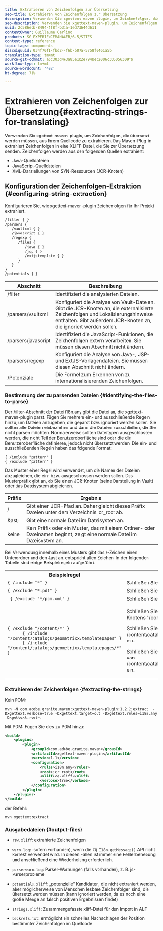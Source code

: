 ```yaml
---
title: Extrahieren von Zeichenfolgen zur Übersetzung
seo-title: Extrahieren von Zeichenfolgen zur Übersetzung
description: Verwenden Sie xgettext-maven-plugin, um Zeichenfolgen, die übersetzt werden müssen, aus Ihrem Quellcode zu extrahieren
seo-description: Verwenden Sie xgettext-maven-plugin, um Zeichenfolgen, die übersetzt werden müssen, aus Ihrem Quellcode zu extrahieren
uuid: 2c586ecb-8494-4f8f-b31a-1ed73644d611
contentOwner: Guillaume Carlino
products: SG_EXPERIENCEMANAGER/6.5/SITES
content-type: reference
topic-tags: components
discoiquuid: 034f70f1-fbd2-4f6b-b07a-5758f0461a5b
translation-type: tm+mt
source-git-commit: a3c303d4e3a85e1b2e794bec2006c335056309fb
workflow-type: tm+mt
source-wordcount: '492'
ht-degree: 71%

---
```



# Extrahieren von Zeichenfolgen zur Übersetzung{#extracting-strings-for-translating}

Verwenden Sie xgettext-maven-plugin, um Zeichenfolgen, die übersetzt werden müssen, aus Ihrem Quellcode zu extrahieren. Das Maven-Plug-in extrahiert Zeichenfolgen in eine XLIFF-Datei, die Sie zur Übersetzung senden. Zeichenfolgen werden aus den folgenden Quellen extrahiert:

* Java-Quelldateien
* JavaScript-Quelldateien
* XML-Darstellungen von SVN-Ressourcen (JCR-Knoten)

## Konfiguration der Zeichenfolgen-Extraktion {#configuring-string-extraction}

Konfigurieren Sie, wie xgettext-maven-plugin Zeichenfolgen für Ihr Projekt extrahiert.

```xml
/filter { }
/parsers {
   /vaultxml { }
   /javascript { }
   /regexp {
      /files {
         /java { }
         /jsp { }
         /extjstemplate { }
      }
   }
}
/potentials { }
```

| Abschnitt | Beschreibung |
|---|---|
| /filter | Identifiziert die analysierten Dateien. |
| /parsers/vaultxml | Konfiguriert die Analyse von Vault-Dateien. Gibt die JCR-Knoten an, die externalisierte Zeichenfolgen und Lokalisierungshinweise enthalten. Gibt außerdem JCR-Knoten an, die ignoriert werden sollen. |
| /parsers/javascript | Identifiziert die JavaScript-Funktionen, die Zeichenfolgen extern verarbeiten. Sie müssen diesen Abschnitt nicht ändern. |
| /parsers/regexp | Konfiguriert die Analyse von Java-, JSP- und ExtJS-Vorlagendateien. Sie müssen diesen Abschnitt nicht ändern. |
| /Potenziale | Die Formel zum Erkennen von zu internationalisierenden Zeichenfolgen. |

### Bestimmung der zu parsenden Dateien {#identifying-the-files-to-parse}

Der /filter-Abschnitt der Datei i18n.any gibt die Datei an, die xgettext-maven-plugin parst. Fügen Sie mehrere ein- und ausschließende Regeln hinzu, um Dateien anzugeben, die geparst bzw. ignoriert werden sollen. Sie sollten alle Dateien einbeziehen und dann die Dateien ausschließen, die Sie nicht parsen möchten. Normalerweise sollten Dateitypen ausgeschlossen werden, die nicht Teil der Benutzeroberfläche sind oder die die Benutzeroberfläche definieren, jedoch nicht übersetzt werden. Die ein- und ausschließenden Regeln haben das folgende Format:

```
{ /include "pattern" }
{ /exclude "pattern" }
```

Das Muster einer Regel wird verwendet, um die Namen der Dateien abzugleichen, die ein- bzw. ausgeschlossen werden sollen. Das Musterpräfix gibt an, ob Sie einen JCR-Knoten (seine Darstellung in Vault) oder das Dateisystem abgleichen.

| Präfix | Ergebnis |
|---|---|
| / | Gibt einen JCR-Pfad an. Daher gleicht dieses Präfix Dateien unter dem Verzeichnis jcr_root ab. |
| &amp;ast; | Gibt eine normale Datei im Dateisystem an. |
| keine | Kein Präfix oder ein Muster, das mit einem Ordner- oder Dateinamen beginnt, zeigt eine normale Datei im Dateisystem an. |

Bei Verwendung innerhalb eines Musters gibt das /-Zeichen einen Unterordner und den &amp;ast an. entspricht allen Zeichen. In der folgenden Tabelle sind einige Beispielregeln aufgeführt.

<table>
 <tbody>
  <tr>
   <th>Beispielregel</th>
   <th>Ergebnis</th>
  </tr>
  <tr>
   <td><code>{ /include "*" }</code></td>
   <td>Schließen Sie alle Dateien ein.</td>
  </tr>
  <tr>
   <td><code>{ /exclude "*.pdf" }</code></td>
   <td>Schließen Sie alle PDF-Dateien aus.</td>
  </tr>
  <tr>
   <td><code> { /exclude "*/pom.xml" }</code></td>
   <td>Schließen Sie POM-Dateien aus.</td>
  </tr>
  <tr>
   <td><code class="code">{ /exclude "/content/*" }
      { /include "/content/catalogs/geometrixx/templatepages" }
      { /include "/content/catalogs/geometrixx/templatepages/*" }</code></td>
   <td><p>Schließen Sie alle Dateien unterhalb des Knotens "/content"aus.</p> <p>Schließen Sie den Knoten /content/catalogs/geometrixx/templatesPages ein.</p> <p>Schließen Sie alle untergeordneten Knoten von /content/catalogs/geometrixx/templatesPages ein.</p> </td>
  </tr>
 </tbody>
</table>

### Extrahieren der Zeichenfolgen  {#extracting-the-strings}

Kein POM:

```shell
mvn -N com.adobe.granite.maven:xgettext-maven-plugin:1.2.2:extract  -Dxgettext.verbose=true -Dxgettext.target=out -Dxgettext.rules=i18n.any -Dxgettext.root=.
```

Mit POM: Fügen Sie dies zu POM hinzu:

```xml
<build>
    <plugins>
        <plugin>
            <groupId>com.adobe.granite.maven</groupId>
            <artifactId>xgettext-maven-plugin</artifactId>
            <version>1.1</version>
            <configuration>
                <rules>i18n.any</rules>
                <root>jcr_root</root>
                <xliff>cq.xliff</xliff>
                <verbose>true</verbose>
            </configuration>
        </plugin>
    </plugins>
</build>
```

der Befehl:

```shell
mvn xgettext:extract
```

### Ausgabedateien {#output-files}

* `raw.xliff`: extrahierte Zeichenfolgen
* `warn.log`: (sofern vorhanden), wenn die  `CQ.I18n.getMessage()` API nicht korrekt verwendet wird. In diesen Fällen ist immer eine Fehlerbehebung und anschließend eine Wiederholung erforderlich.

* `parserwarn.log`: Parser-Warnungen (falls vorhanden), z. B. js-Parserprobleme
* `potentials.xliff`: „potenzielle“ Kandidaten, die nicht extrahiert werden, aber möglicherweise von Menschen lesbare Zeichenfolgen sind, die übersetzt werden müssen (kann ignoriert werden, da es noch eine große Menge an falsch positiven Ergebnissen findet)
* `strings.xliff`: Zusammengefasste xliff-Datei für den Import in ALF
* `backrefs.txt`: ermöglicht ein schnelles Nachschlagen der Position bestimmter Zeichenfolgen im Quellcode

